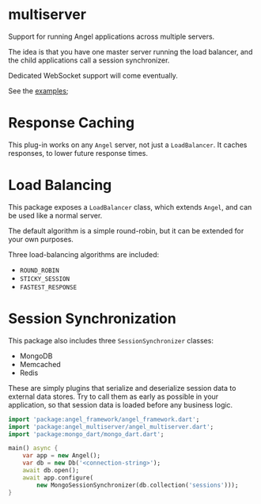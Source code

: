# multiserver
Support for running Angel applications across multiple servers.

The idea is that you have one master server running the load balancer,
and the child applications call a session synchronizer.

Dedicated WebSocket support will come eventually.

See the [examples](example);

# Response Caching
This plug-in works on any `Angel` server, not just a `LoadBalancer`.
It caches responses, to lower future response times.

# Load Balancing

This package exposes a `LoadBalancer` class, which extends `Angel`,
and can be used like a normal server.

The default algorithm is a simple round-robin, but
it can be extended for your own purposes.

Three load-balancing algorithms are included:
* `ROUND_ROBIN`
* `STICKY_SESSION`
* `FASTEST_RESPONSE`

# Session Synchronization

This package also includes three `SessionSynchronizer` classes:
* MongoDB
* Memcached
* Redis

These are simply plugins that serialize and deserialize session data
to external data stores. Try to call them as early as possible in your
application, so that session data is loaded before any business logic.

```dart
import 'package:angel_framework/angel_framework.dart';
import 'package:angel_multiserver/angel_multiserver.dart';
import 'package:mongo_dart/mongo_dart.dart';

main() async {
    var app = new Angel();
    var db = new Db('<connection-string>');
    await db.open();
    await app.configure(
        new MongoSessionSynchronizer(db.collection('sessions')));
}
```
